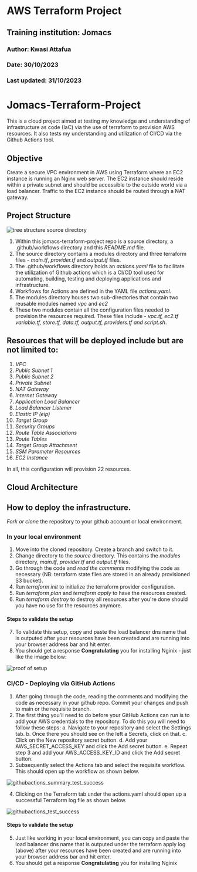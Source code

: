 # AWS Terraform Project
## Training institution: Jomacs
### Author: Kwasi Attafua
### Date: 30/10/2023
### Last updated: 31/10/2023

# Jomacs-Terraform-Project
This is a cloud project aimed at testing my knowledge and understanding of infrastructure as code (IaC) via the use of terraform to provision AWS resources. It also tests my understanding and utilization of CI/CD via the Github Actions tool.

## Objective
Create a secure VPC environment in AWS using Terraform where an EC2 instance is running an Nginx web server. The EC2 instance should reside within a private subnet and should be accessible to the outside world via a load balancer. Traffic to the EC2 instance should be routed through a NAT gateway.

## Project Structure

![tree structure source directory](https://github.com/Kattafuah/jomacs-terraform-project/assets/16202873/85cbe821-3897-40fc-a301-060eaeaa07f7)

1. Within this jomacs-terraform-project repo is a source directory, a .github/workflows directory and this *README.md* file.
2. The source directory contains a modules directory and three terraform files - *main.tf*, *provider.tf* and *output.tf* files.
3. The .github/workflows directory holds an *actions.yaml* file to facilitate the utilization of Github actions which is a CI/CD tool used for automating, building, testing and deploying applications and infrastructure.
4. Workflows for Actions are defined in the YAML file *actions.yaml*. 
5. The modules directory houses two sub-directories that contain two reusable modules named *vpc* and *ec2*
6. These two modules contain all the configuration files needed to provision the resources required. These files include - *vpc.tf, ec2.tf variable.tf, store.tf, data.tf, output.tf, providers.tf and script.sh*. 

## Resources that will be deployed include but are not limited to:
1. *VPC*
2. *Public Subnet 1*
3. *Public Subnet 2*
4. *Private Subnet*
5. *NAT Gateway*
6. *Internet Gateway*
7. *Application Load Balancer*
8. *Load Balancer Listener*
9. *Elastic IP (eip)*
10. *Target Group*
11. *Security Groups*
12. *Route Table Associations*
13. *Route Tables*
14. *Target Group Attachment*
15. *SSM Parameter Resources*
16. *EC2 Instance*

In all, this configuration will provision 22 resources. 

## Cloud Architecture


## How to deploy the infrastructure.

*Fork or clone* the repository to your github account or local environment.

### In your local environment
1. Move into the cloned repository. Create a branch and switch to it.
2. Change directory to the *source* directory. This contains the *modules* directory, *main.tf*, *provider.tf* and *output.tf* files.
3. Go through the code and *read the comments* modifying the code as necessary (NB: terraform state files are stored in an already provisioned S3 bucket).
4. Run *terraform init* to initialize the terraform provider configuration.
5. Run *terraform plan* and *terraform apply* to have the resources created.
6. Run *terraform destroy* to destroy all resources after you're done should you have no use for the resources anymore. 
#### Steps to validate the setup
7. To validate this setup, copy and paste the load balancer dns name that is outputed after your resources have been created and are running into your browser address bar and hit enter.
8. You should get a response **Congratulating** you for installing Nginix - just like the image below:
   
![proof of setup](https://github.com/Kattafuah/jomacs-terraform-project/assets/16202873/43766e08-a810-46d3-9a00-e424ccfe3249)

### CI/CD - Deploying via GitHub Actions 
1. After going through the code, reading the comments and modifying the code as necessary in your github repo. Commit your changes and push to main or the requisite branch. 
2. The first thing you'll need to do before your GitHub Actions can run is to add your AWS credentials to the repository. To do this you will need to follow these steps:
  a. Navigate to your repository and select the Settings tab.
  b. Once there you should see on the left a Secrets, click on that.
  c. Click on the New repository secret button.
  d. Add your AWS_SECRET_ACCESS_KEY and click the Add secret button.
  e. Repeat step 3 and add your AWS_ACCESS_KEY_ID and click the Add secret button.
3. Subsequently select the Actions tab and select the requisite workflow. This should open up the workflow as shown below.
   
![githubactions_summary_test_success](https://github.com/Kattafuah/jomacs-terraform-project/assets/16202873/51d54b9f-1cce-44f2-b2dc-c98d1ca1ba1d)

4. Clicking on the Terraform tab under the actions.yaml should open up a successful Terraform log file as shown below.

![githubactions_test_success](https://github.com/Kattafuah/jomacs-terraform-project/assets/16202873/a4e21588-b793-4ca2-8322-81d74f17f1de)

#### Steps to validate the setup
5. Just like working in your local environment, you can copy and paste the load balancer dns name that is outputed under the terraform apply log (above) after your resources have been created and are running into your browser address bar and hit enter.
6. You should get a response **Congratulating** you for installing Nginix

